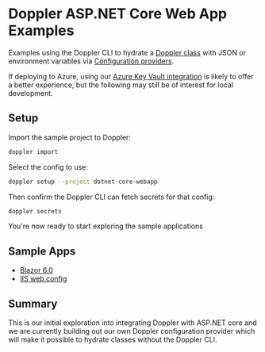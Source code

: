 ﻿# Doppler ASP.NET Core Web App Examples

Examples using the Doppler CLI to hydrate a [Doppler class](./Models/Doppler.cs) with JSON or environment variables via [Configuration providers](httpshttps://docs.microsoft.com/en-gb/aspnet/core/fundamentals/configuration/?view=aspnetcore-6.0).

If deploying to Azure, using our [Azure Key Vault integration](https://docs.doppler.com/docs/azure-key-vault) is likely to offer a better experience, but the following may still be of interest for local development.

## Setup

Import the sample project to Doppler:

```sh
doppler import
```

Select the config to use:

```sh
doppler setup --project dotnet-core-webapp
```

Then confirm the Doppler CLI can fetch secrets for that config:

```sh
doppler secrets
```

You're now ready to start exploring the sample applications

## Sample Apps

- [Blazor 6.0](./blazor-app-6.0)
- [IIS web.config](./IIS/)

## Summary

This is our initial exploration into integrating Doppler with ASP.NET core and we are currently building out our own Doppler configuration provider which will make it possible to hydrate classes without the Doppler CLI.